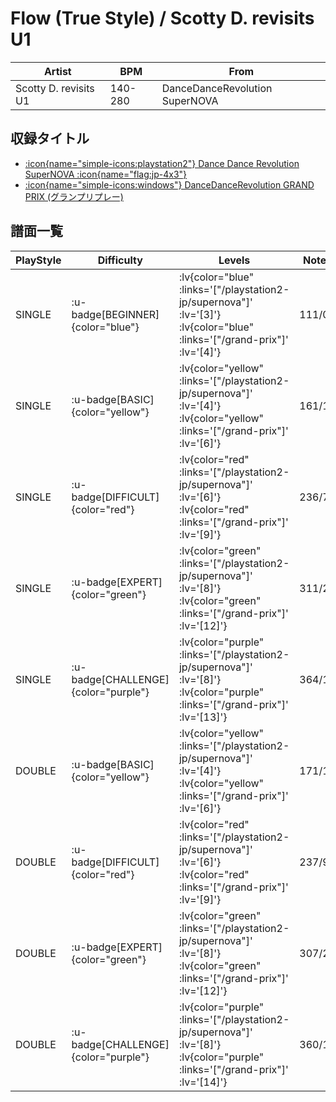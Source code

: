 # Flow (True Style) / Scotty D. revisits U1

|Artist|BPM|From|
|------|---|----|
|Scotty D. revisits U1|140-280|DanceDanceRevolution SuperNOVA|

## 収録タイトル

- [ :icon{name="simple-icons:playstation2"} Dance Dance Revolution SuperNOVA :icon{name="flag:jp-4x3"} ](/playstation2-jp/supernova)
- [ :icon{name="simple-icons:windows"} DanceDanceRevolution GRAND PRIX (グランプリプレー)](/grand-prix)

## 譜面一覧

|PlayStyle|Difficulty|Levels|Notes|Movie|
|---------|----------|------|-----|-----|
|SINGLE| :u-badge[BEGINNER]{color="blue"} | :lv{color="blue" :links='["/playstation2-jp/supernova"]' :lv='[3]'}  :lv{color="blue" :links='["/grand-prix"]' :lv='[4]'} |111/0||
|SINGLE| :u-badge[BASIC]{color="yellow"} | :lv{color="yellow" :links='["/playstation2-jp/supernova"]' :lv='[4]'}  :lv{color="yellow" :links='["/grand-prix"]' :lv='[6]'} |161/17||
|SINGLE| :u-badge[DIFFICULT]{color="red"} | :lv{color="red" :links='["/playstation2-jp/supernova"]' :lv='[6]'}  :lv{color="red" :links='["/grand-prix"]' :lv='[9]'} |236/7||
|SINGLE| :u-badge[EXPERT]{color="green"} | :lv{color="green" :links='["/playstation2-jp/supernova"]' :lv='[8]'}  :lv{color="green" :links='["/grand-prix"]' :lv='[12]'} |311/2||
|SINGLE| :u-badge[CHALLENGE]{color="purple"} | :lv{color="purple" :links='["/playstation2-jp/supernova"]' :lv='[8]'}  :lv{color="purple" :links='["/grand-prix"]' :lv='[13]'} |364/1||
|DOUBLE| :u-badge[BASIC]{color="yellow"} | :lv{color="yellow" :links='["/playstation2-jp/supernova"]' :lv='[4]'}  :lv{color="yellow" :links='["/grand-prix"]' :lv='[6]'} |171/17||
|DOUBLE| :u-badge[DIFFICULT]{color="red"} | :lv{color="red" :links='["/playstation2-jp/supernova"]' :lv='[6]'}  :lv{color="red" :links='["/grand-prix"]' :lv='[9]'} |237/9||
|DOUBLE| :u-badge[EXPERT]{color="green"} | :lv{color="green" :links='["/playstation2-jp/supernova"]' :lv='[8]'}  :lv{color="green" :links='["/grand-prix"]' :lv='[12]'} |307/2||
|DOUBLE| :u-badge[CHALLENGE]{color="purple"} | :lv{color="purple" :links='["/playstation2-jp/supernova"]' :lv='[8]'}  :lv{color="purple" :links='["/grand-prix"]' :lv='[14]'} |360/1||
